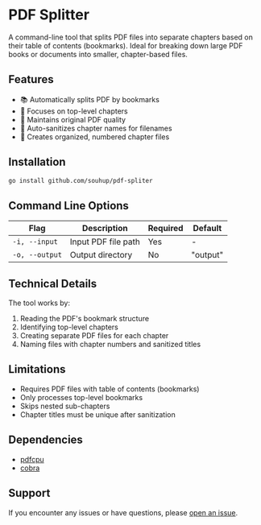 # PDF Splitter

A command-line tool that splits PDF files into separate chapters based on their table of contents (bookmarks). Ideal for breaking down large PDF books or documents into smaller, chapter-based files.

## Features

- 📚 Automatically splits PDF by bookmarks
- 🎯 Focuses on top-level chapters
- 🔄 Maintains original PDF quality
- 📝 Auto-sanitizes chapter names for filenames
- 📂 Creates organized, numbered chapter files

## Installation

```bash
go install github.com/souhup/pdf-spliter
```

## Command Line Options

| Flag | Description | Required | Default |
|------|-------------|----------|---------|
| `-i, --input` | Input PDF file path | Yes | - |
| `-o, --output` | Output directory | No | "output" |

## Technical Details

The tool works by:
1. Reading the PDF's bookmark structure
2. Identifying top-level chapters
3. Creating separate PDF files for each chapter
4. Naming files with chapter numbers and sanitized titles

## Limitations

- Requires PDF files with table of contents (bookmarks)
- Only processes top-level bookmarks
- Skips nested sub-chapters
- Chapter titles must be unique after sanitization

## Dependencies

- [pdfcpu](https://github.com/pdfcpu/pdfcpu) 
- [cobra](https://github.com/spf13/cobra) 

## Support

If you encounter any issues or have questions, please [open an issue](https://github.com/souhup/pdf-spliter/issues).